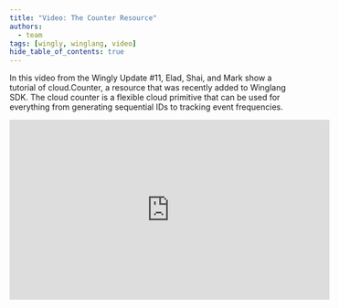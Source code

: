 ```yaml
---
title: "Video: The Counter Resource"
authors: 
  - team
tags: [wingly, winglang, video]
hide_table_of_contents: true
---
```


In this video from the Wingly Update #11, Elad, Shai, and Mark show a tutorial of cloud.Counter, a resource that was recently added to Winglang SDK. The cloud counter is a flexible cloud primitive that can be used for everything from generating sequential IDs to tracking event frequencies.


<!--truncate-->

<iframe width="560" height="315" src="https://www.youtube.com/embed/JADBC95pZrA" title="YouTube video player" frameborder="0" allow="accelerometer; autoplay; clipboard-write; encrypted-media; gyroscope; picture-in-picture; web-share" allowfullscreen></iframe>